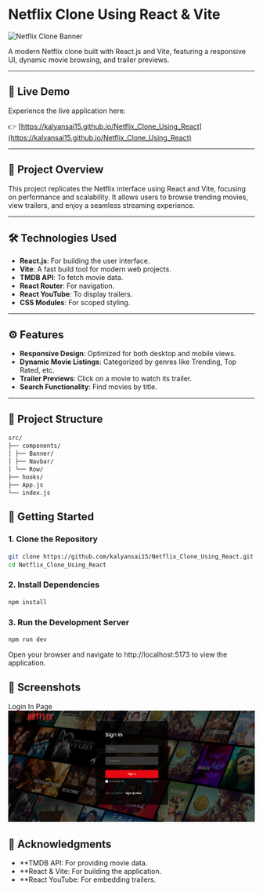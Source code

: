 # Netflix Clone Using React & Vite

![Netflix Clone Banner](https://your-image-link.com/banner.png)

A modern Netflix clone built with React.js and Vite, featuring a responsive UI, dynamic movie browsing, and trailer previews.

---

## 🚀 Live Demo

Experience the live application here:

👉 [https://kalyansai15.github.io/Netflix_Clone_Using_React](https://kalyansai15.github.io/Netflix_Clone_Using_React)

---

## 📌 Project Overview

This project replicates the Netflix interface using React and Vite, focusing on performance and scalability. It allows users to browse trending movies, view trailers, and enjoy a seamless streaming experience.

---

## 🛠️ Technologies Used

- **React.js**: For building the user interface.
- **Vite**: A fast build tool for modern web projects.
- **TMDB API**: To fetch movie data.
- **React Router**: For navigation.
- **React YouTube**: To display trailers.
- **CSS Modules**: For scoped styling.

---

## ⚙️ Features

- **Responsive Design**: Optimized for both desktop and mobile views.
- **Dynamic Movie Listings**: Categorized by genres like Trending, Top Rated, etc.
- **Trailer Previews**: Click on a movie to watch its trailer.
- **Search Functionality**: Find movies by title.

---

## 📂 Project Structure

```plaintext
src/
├── components/
│ ├── Banner/
│ ├── Navbar/
│ └── Row/
├── hooks/
├── App.js
└── index.js
```

## 🧪 Getting Started

### 1. Clone the Repository

```bash
git clone https://github.com/kalyansai15/Netflix_Clone_Using_React.git
cd Netflix_Clone_Using_React
```
### 2. Install Dependencies

```bash
npm install
```
### 3. Run the Development Server

```bash
npm run dev
```
Open your browser and navigate to http://localhost:5173 to view the application.

## 📸 Screenshots

Login In Page
![image](/Screenshots/image.png)
## 📢 Acknowledgments

- **TMDB API: For providing movie data.
- **React & Vite: For building the application.
- **React YouTube: For embedding trailers.
